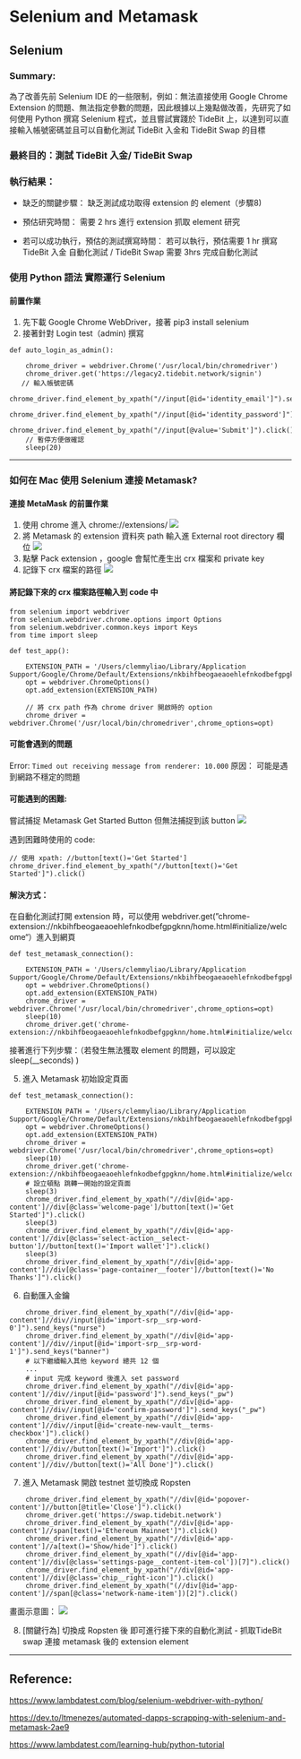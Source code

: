 # Selenium and Ｍetamask
## Selenium 
### Summary:
為了改善先前 Selenium IDE 的一些限制，例如：無法直接使用 Google Chrome Extension 的問題、無法指定參數的問題，因此根據以上幾點做改善，先研究了如何使用 Python 撰寫 Selenium 程式，並且嘗試實踐於 TideBit 上，以達到可以直接輸入帳號密碼並且可以自動化測試 TideBit 入金和 TideBit Swap 的目標

### 最終目的：測試 TideBit 入金/ TideBit Swap 

### 執行結果：

- 缺乏的關鍵步驟：
缺乏測試成功取得 extension 的 element（步驟8)

- 預估研究時間：
需要 2 hrs 進行 extension 抓取 element 研究

- 若可以成功執行，預估的測試撰寫時間：
若可以執行，預估需要 1 hr 撰寫 TideBit 入金 自動化測試 / TideBit Swap 需要 3hrs 完成自動化測試 

### 使用 Python 語法 實際運行 Selenium 
#### 前置作業
1. 先下載 Google Chrome WebDriver，接著 pip3 install selenium
2. 接著針對 Login test（admin) 撰寫
```
def auto_login_as_admin():

    chrome_driver = webdriver.Chrome('/usr/local/bin/chromedriver')
    chrome_driver.get('https://legacy2.tidebit.network/signin')
   // 輸入帳號密碼
    chrome_driver.find_element_by_xpath("//input[@id='identity_email']").send_keys("clemmy.liao@mermer.cc")  
    chrome_driver.find_element_by_xpath("//input[@id='identity_password']").send_keys("1234royal")  
    chrome_driver.find_element_by_xpath("//input[@value='Submit']").click()
    // 暫停方便做確認
    sleep(20)
``` 

---
### 如何在 Mac 使用 Selenium 連接 Metamask?
#### 連接 MetaMask 的前置作業
1. 使用 chrome 進入 chrome://extensions/
![](https://i.imgur.com/RQwwaMI.png)
2. 將 Metamask 的 extension 資料夾 path 輸入進 External root directory 欄位
![](https://i.imgur.com/eWG1pOD.png)
3. 點擊 Pack extension ，google 會幫忙產生出 crx 檔案和 private key
4. 記錄下 crx 檔案的路徑
![](https://i.imgur.com/7hlWlT0.png)
#### 將記錄下來的 crx 檔案路徑輸入到 code 中
```
from selenium import webdriver
from selenium.webdriver.chrome.options import Options
from selenium.webdriver.common.keys import Keys
from time import sleep
 
def test_app():

    EXTENSION_PATH = '/Users/clemmyliao/Library/Application Support/Google/Chrome/Default/Extensions/nkbihfbeogaeaoehlefnkodbefgpgknn/10.14.3_0.crx'
    opt = webdriver.ChromeOptions()
    opt.add_extension(EXTENSION_PATH)
    
    // 將 crx path 作為 chrome driver 開啟時的 option
    chrome_driver = webdriver.Chrome('/usr/local/bin/chromedriver',chrome_options=opt)
```
#### 可能會遇到的問題
Error: `Timed out receiving message from renderer: 10.000`
原因： 可能是遇到網路不穩定的問題

#### 可能遇到的困難:
嘗試捕捉 Metamask Get Started Button 但無法捕捉到該 button
![](https://i.imgur.com/pPgSXIV.png)

遇到困難時使用的 code:
```
// 使用 xpath: //button[text()='Get Started']
chrome_driver.find_element_by_xpath("//button[text()='Get Started']").click()
```
#### 解決方式：
在自動化測試打開 extension 時，可以使用 webdriver.get(”chrome-extension://nkbihfbeogaeaoehlefnkodbefgpgknn/home.html#initialize/welcome“）進入到網頁
```
def test_metamask_connection(): 

    EXTENSION_PATH = '/Users/clemmyliao/Library/Application Support/Google/Chrome/Default/Extensions/nkbihfbeogaeaoehlefnkodbefgpgknn/10.14.3_0.crx'
    opt = webdriver.ChromeOptions()
    opt.add_extension(EXTENSION_PATH)
    chrome_driver = webdriver.Chrome('/usr/local/bin/chromedriver',chrome_options=opt)
    sleep(10)
    chrome_driver.get('chrome-extension://nkbihfbeogaeaoehlefnkodbefgpgknn/home.html#initialize/welcome')
```
接著進行下列步驟：（若發生無法獲取 element 的問題，可以設定 sleep(__seconds) )

5. 進入 Metamask 初始設定頁面
```
def test_metamask_connection(): 

    EXTENSION_PATH = '/Users/clemmyliao/Library/Application Support/Google/Chrome/Default/Extensions/nkbihfbeogaeaoehlefnkodbefgpgknn/10.14.3_0.crx'
    opt = webdriver.ChromeOptions()
    opt.add_extension(EXTENSION_PATH)
    chrome_driver = webdriver.Chrome('/usr/local/bin/chromedriver',chrome_options=opt)
    sleep(10)
    chrome_driver.get('chrome-extension://nkbihfbeogaeaoehlefnkodbefgpgknn/home.html#initialize/welcome')
    # 設立頓點 跳轉一開始的設定頁面
    sleep(3)
    chrome_driver.find_element_by_xpath("//div[@id='app-content']//div[@class='welcome-page']/button[text()='Get Started']").click()
    sleep(3)
    chrome_driver.find_element_by_xpath("//div[@id='app-content']//div[@class='select-action__select-button']//button[text()='Import wallet']").click()
    sleep(3)
    chrome_driver.find_element_by_xpath("//div[@id='app-content']//div[@class='page-container__footer']//button[text()='No Thanks']").click()
```
6. 自動匯入金鑰
```
    chrome_driver.find_element_by_xpath("//div[@id='app-content']//div//input[@id='import-srp__srp-word-0']").send_keys("nurse") 
    chrome_driver.find_element_by_xpath("//div[@id='app-content']//div//input[@id='import-srp__srp-word-1']").send_keys("banner")
    # 以下繼續輸入其他 keyword 總共 12 個 
    ...
    # input 完成 keyword 後進入 set password 
    chrome_driver.find_element_by_xpath("//div[@id='app-content']//div//input[@id='password']").send_keys("_pw")
    chrome_driver.find_element_by_xpath("//div[@id='app-content']//div//input[@id='confirm-password']").send_keys("_pw")
    chrome_driver.find_element_by_xpath("//div[@id='app-content']//div//input[@id='create-new-vault__terms-checkbox']").click()
    chrome_driver.find_element_by_xpath("//div[@id='app-content']//div//button[text()='Import']").click()
    chrome_driver.find_element_by_xpath("//div[@id='app-content']//div//button[text()='All Done']").click()
```
7. 進入 Metamask 開啟 testnet 並切換成 Ropsten
```
    chrome_driver.find_element_by_xpath("//div[@id='popover-content']//button[@title='Close']").click()
    chrome_driver.get('https://swap.tidebit.network')
    chrome_driver.find_element_by_xpath("//div[@id='app-content']//span[text()='Ethereum Mainnet']").click()
    chrome_driver.find_element_by_xpath("//div[@id='app-content']//a[text()='Show/hide']").click()
    chrome_driver.find_element_by_xpath("(//div[@id='app-content']//div[@class='settings-page__content-item-col'])[7]").click()
    chrome_driver.find_element_by_xpath("//div[@id='app-content']//div[@class='chip__right-icon']").click()
    chrome_driver.find_element_by_xpath("(//div[@id='app-content']//span[@class='network-name-item'])[2]").click()
```
畫面示意圖：
![](https://i.imgur.com/FSIl6Tm.png)

8. [關鍵行為] 切換成 Ropsten 後 即可進行接下來的自動化測試 - 抓取TideBit swap 連接 metamask 後的 extension element
---
## Reference:
https://www.lambdatest.com/blog/selenium-webdriver-with-python/

https://dev.to/ltmenezes/automated-dapps-scrapping-with-selenium-and-metamask-2ae9

https://www.lambdatest.com/learning-hub/python-tutorial

